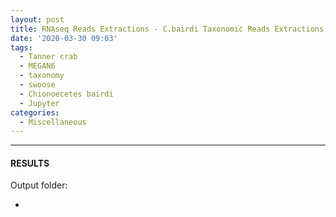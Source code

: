 ```yaml
---
layout: post
title: RNAseq Reads Extractions - C.bairdi Taxonomic Reads Extractions with MEGAN6 on swoose
date: '2020-03-30 09:03'
tags: 
  - Tanner crab
  - MEGAN6
  - taxonomy
  - swoose
  - Chionoecetes bairdi
  - Jupyter
categories: 
  - Miscellaneous
---
```




---

#### RESULTS

Output folder:

- []()


